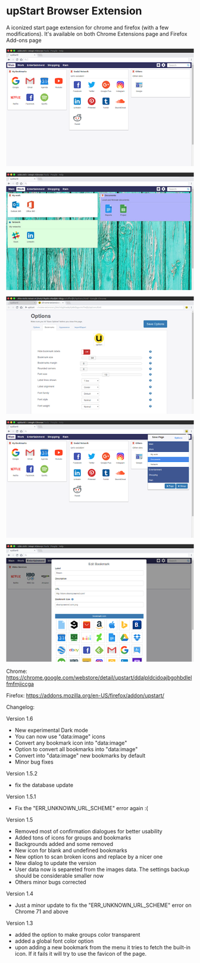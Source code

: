 # upStart Browser Extension
A iconized start page extension for chrome and firefox (with a few modifications).
It's available on both Chrome Extensions page and Firefox Add-ons page

![Upstart Screenshot 1](readme_images/upstart0.png?raw=true "Upstart Screenshot")

![Upstart Screenshot 1](readme_images/upstart1.jpg?raw=true "Upstart Screenshot 1")

![Upstart Screenshot 1](readme_images/upstart2.png?raw=true "Upstart Screenshot 2")

![Upstart Screenshot 1](readme_images/upstart3.png?raw=true "Upstart Screenshot 3")

![Upstart Screenshot 1](readme_images/upstart4.png?raw=true "Upstart Screenshot 4")


Chrome: https://chrome.google.com/webstore/detail/upstart/ddalpldcidoajbgohbdlelfmfmjiccga

Firefox: https://addons.mozilla.org/en-US/firefox/addon/upstart/



Changelog:

Version 1.6
- New experimental Dark mode
- You can now use "data:image" icons
- Convert any bookmark icon into "data:image"
- Option to convert all bookmarks into "data:image"
- Convert into "data:image" new bookmarks by default
- Minor bug fixes

Version 1.5.2
- fix the database update

Version 1.5.1
- Fix the "ERR_UNKNOWN_URL_SCHEME" error again :(

Version 1.5
- Removed most of confirmation dialogues for better usability
- Added tons of icons for groups and bookmarks
- Backgrounds added and some removed
- New icon for blank and undefined bookmarks
- New option to scan broken icons and replace by a nicer one
- New dialog to update the version
- User data now is separeted from the images data. The settings backup should be considerable smaller now
- Others minor bugs corrected

Version 1.4
- Just a minor update to fix the "ERR_UNKNOWN_URL_SCHEME" error on Chrome 71 and above

Version 1.3
- added the option to make groups color transparent
- added a global font color option
- upon adding a new bookmark from the menu it tries to fetch the built-in icon. If it fails it will try to use the favicon of the page.

